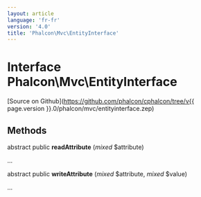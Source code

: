 ```yaml
---
layout: article
language: 'fr-fr'
version: '4.0'
title: 'Phalcon\Mvc\EntityInterface'
---
```

# Interface **Phalcon\Mvc\EntityInterface**

[Source on Github](https://github.com/phalcon/cphalcon/tree/v{{ page.version }}.0/phalcon/mvc/entityinterface.zep)

## Methods

abstract public **readAttribute** (*mixed* $attribute)

...

abstract public **writeAttribute** (*mixed* $attribute, *mixed* $value)

...